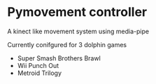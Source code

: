 # Pymovement controller

A kinect like movement system using media-pipe

Currently conifgured for 3 dolphin games
- Super Smash Brothers Brawl
- Wii Punch Out
- Metroid Trilogy


